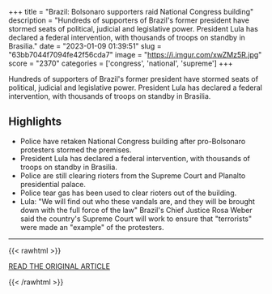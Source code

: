 +++
title = "Brazil: Bolsonaro supporters raid National Congress building"
description = "Hundreds of supporters of Brazil's former president have stormed seats of political, judicial and legislative power. President Lula has declared a federal intervention, with thousands of troops on standby in Brasilia."
date = "2023-01-09 01:39:51"
slug = "63bb7044f7094fe42f56cda7"
image = "https://i.imgur.com/xwZMz5R.jpg"
score = "2370"
categories = ['congress', 'national', 'supreme']
+++

Hundreds of supporters of Brazil's former president have stormed seats of political, judicial and legislative power. President Lula has declared a federal intervention, with thousands of troops on standby in Brasilia.

## Highlights

- Police have retaken National Congress building after pro-Bolsonaro protesters stormed the premises.
- President Lula has declared a federal intervention, with thousands of troops on standby in Brasilia.
- Police are still clearing rioters from the Supreme Court and Planalto presidential palace.
- Police tear gas has been used to clear rioters out of the building.
- Lula: "We will find out who these vandals are, and they will be brought down with the full force of the law" Brazil's Chief Justice Rosa Weber said the country's Supreme Court will work to ensure that "terrorists" were made an "example" of the protesters.

---

{{< rawhtml >}}
  <p class="article-category">
    <a target="_blank" href="https://www.dw.com/en/brazil-bolsonaro-supporters-storm-national-congress/a-64320440">READ THE ORIGINAL ARTICLE</a>
  </p>
{{< /rawhtml >}}
